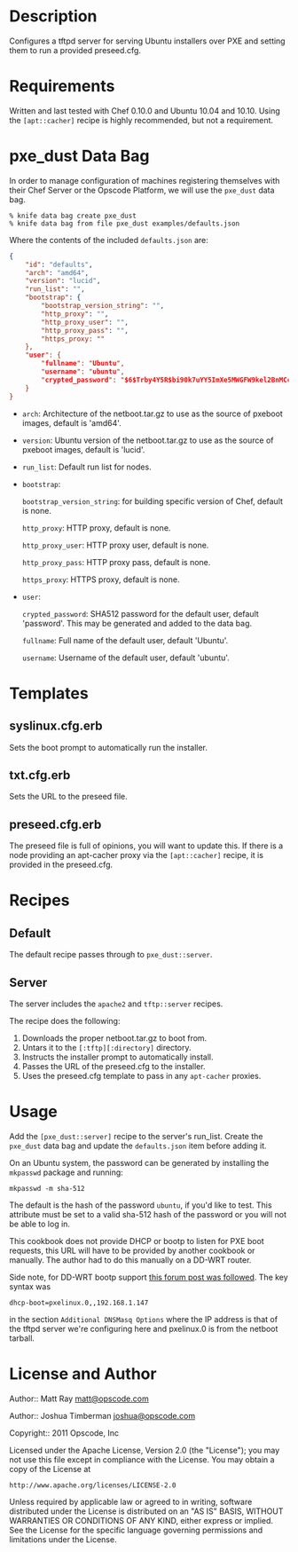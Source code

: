 Description
===========
Configures a tftpd server for serving Ubuntu installers over PXE and setting them to run a provided preseed.cfg.

Requirements
============
Written and last tested with Chef 0.10.0 and Ubuntu 10.04 and 10.10. Using the `[apt::cacher]` recipe is highly recommended, but not a requirement.

pxe_dust Data Bag
=================
In order to manage configuration of machines registering themselves with their Chef Server or the Opscode Platform, we will use the `pxe_dust` data bag.

```
% knife data bag create pxe_dust
% knife data bag from file pxe_dust examples/defaults.json
```

Where the contents of the included `defaults.json` are:

```json
{
    "id": "defaults",
    "arch": "amd64",
    "version": "lucid",
    "run_list": "",
    "bootstrap": {
        "bootstrap_version_string": "",
        "http_proxy": "",
        "http_proxy_user": "",
        "http_proxy_pass": "",
        "https_proxy: ""
    },
    "user": {
        "fullname": "Ubuntu",
        "username": "ubuntu",
        "crypted_password": "$6$Trby4Y5R$bi90k7uYY5ImXe5MWGFW9kel2BnMCcYO9EnwngTFIXKG2/nWcLKTJZ3verMFnpFbITI9.eHwZ.HR1UPeKbCAV1"
    }
}
```

* `arch`: Architecture of the netboot.tar.gz to use as the source of pxeboot images, default is 'amd64'.

* `version`: Ubuntu version of the netboot.tar.gz to use as the source of pxeboot images, default is 'lucid'.

* `run_list`: Default run list for nodes.
    
* `bootstrap`: 

    `bootstrap_version_string`: for building specific version of Chef, default is none.

    `http_proxy`: HTTP proxy, default is none.

    `http_proxy_user`: HTTP proxy user, default is none.

    `http_proxy_pass`: HTTP proxy pass, default is none.

    `https_proxy`: HTTPS proxy, default is none.

* `user`: 

    `crypted_password`: SHA512 password for the default user, default 'password'. This may be generated and added to the data bag.

    `fullname`: Full name of the default user, default 'Ubuntu'.

    `username`: Username of the default user, default 'ubuntu'.

Templates
=========

syslinux.cfg.erb
----------------
Sets the boot prompt to automatically run the installer.

txt.cfg.erb
-----------
Sets the URL to the preseed file.

preseed.cfg.erb
---------------
The preseed file is full of opinions, you will want to update this. If there is a node providing an apt-cacher proxy via the `[apt::cacher]` recipe, it is provided in the preseed.cfg.

Recipes
=======

Default
-------

The default recipe passes through to `pxe_dust::server`.

Server
------
The server includes the `apache2` and `tftp::server` recipes.

The recipe does the following:

1. Downloads the proper netboot.tar.gz to boot from.
2. Untars it to the `[:tftp][:directory]` directory.
3. Instructs the installer prompt to automatically install.
4. Passes the URL of the preseed.cfg to the installer.
5. Uses the preseed.cfg template to pass in any `apt-cacher` proxies.

Usage
=====
Add the `[pxe_dust::server]` recipe to the server's run_list. Create the `pxe_dust` data bag and update the `defaults.json` item before adding it.

On an Ubuntu system, the password can be generated by installing the `mkpasswd` package and running:

    mkpasswd -m sha-512

The default is the hash of the password `ubuntu`, if you'd like to test. This attribute must be set to a valid sha-512 hash of the password or you will not be able to log in.

This cookbook does not provide DHCP or bootp to listen for PXE boot requests, this URL will have to be provided by another cookbook or manually. The author had to do this manually on a DD-WRT router.

Side note, for DD-WRT bootp support [this forum post was followed](http://www.dd-wrt.com/phpBB2/viewtopic.php?t=4662). The key syntax was

    dhcp-boot=pxelinux.0,,192.168.1.147

in the section `Additional DNSMasq Options` where the IP address is that of the tftpd server we're configuring here and pxelinux.0 is from the netboot tarball.

License and Author
==================

Author:: Matt Ray <matt@opscode.com>

Author:: Joshua Timberman <joshua@opscode.com>

Copyright:: 2011 Opscode, Inc

Licensed under the Apache License, Version 2.0 (the "License");
you may not use this file except in compliance with the License.
You may obtain a copy of the License at

    http://www.apache.org/licenses/LICENSE-2.0

Unless required by applicable law or agreed to in writing, software
distributed under the License is distributed on an "AS IS" BASIS,
WITHOUT WARRANTIES OR CONDITIONS OF ANY KIND, either express or implied.
See the License for the specific language governing permissions and
limitations under the License.
